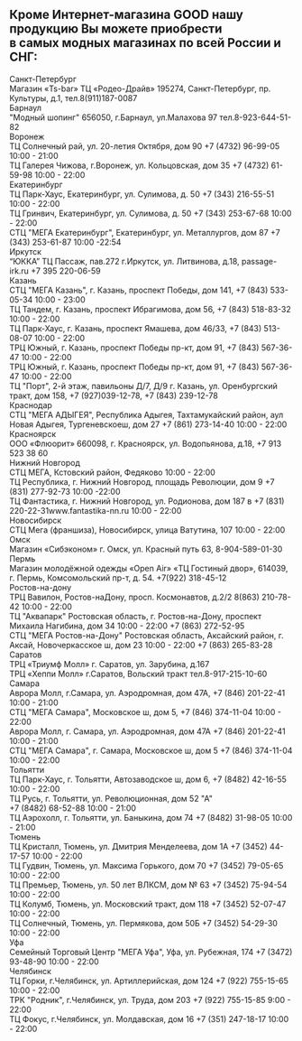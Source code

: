 <div class="row">
  <div class="col">
    <div class="heading heading--h3">
      <h2>Кроме Интернет-магазина GOOD нашу продукцию Вы можете приобрести<br>
        в самых модных магазинах по всей России и СНГ:</h2>
    </div>
  </div>
</div>
<div class="row">
  <div class="col-12 col-sm-6 col-lg-3 shops__col">
  <div class="shops__city">Санкт-Петербург</div>
  <div class="shops__address">Магазин «Ts-bar» ТЦ «Родео-Драйв» 195274, Санкт-Петербург, пр. Культуры, д.1, тел.8(911)187-0087</div>
  <div class="shops__city">Барнаул</div>
  <div class="shops__address">"Модный шопинг" 656050, г.Барнаул, ул.Малахова 97 тел.8-923-644-51-82</div>
  <div class="shops__city">Воронеж</div>
  <div class="shops__address">ТЦ Солнечный рай, ул. 20-летия Октября, дом 90 +7 (4732) 96-99-05 10:00 - 21:00</div>
  <div class="shops__address">ТЦ Галерея Чижова, г.Воронеж, ул. Кольцовская, дом 35 +7 (4732) 61-59-98 10:00 - 22:00</div>
  <div class="shops__city">Екатеринбург</div>
  <div class="shops__address">ТЦ Парк-Хаус, Екатеринбург, ул. Сулимова, д. 50 +7 (343) 216-55-51 10:00 - 22:00</div>
  <div class="shops__address">ТЦ Гринвич, Екатеринбург, ул. Сулимова, д. 50 +7 (343) 253-67-68 10:00 - 22:00</div>
  <div class="shops__address">СТЦ "МЕГА Екатеринбург", Екатеринбург, ул. Металлургов, дом 87 +7 (343) 253-61-87 10:00 -22:54</div>
  <div class="shops__city">Иркутск</div>
  <div class="shops__address">“ЮККА” ТЦ Пассаж, пав.272 г.Иркутск, ул. Литвинова, д.18, passage-irk.ru +7 395 220-06-59</div>
  <div class="shops__city">Казань</div>
  <div class="shops__address">СТЦ "МЕГА Казань", г. Казань, проспект Победы, дом 141, +7 (843) 533-05-34 10:00 - 23:00</div>
  <div class="shops__address">ТЦ Тандем, г. Казань, проспект Ибрагимова, дом 56, +7 (843) 518-83-32 10:00 - 22:00</div>
  <div class="shops__address">ТЦ Парк-Хаус, г. Казань, проспект Ямашева, дом 46/33, +7 (843) 513-08-07 10:00 - 22:00</div>
  </div>
  <div class="col-12 col-sm-6 col-lg-3 shops__col">
  <div class="shops__address">ТРЦ Южный, г. Казань, проспект Победы пр-кт, дом 91, +7 (843) 567-36-47 10:00 - 22:00</div>
  <div class="shops__address">ТРЦ Южный, г. Казань, проспект Победы пр-кт, дом 91, +7 (843) 567-36-47 10:00 - 22:00</div>
  <div class="shops__address">ТЦ "Порт", 2-й этаж, павильоны Д/7, Д/9 г. Казань, ул. Оренбургский тракт, дом 158, +7 (927)039-12-78, +7 (843) 239-12-78</div>
  <div class="shops__city">Краснодар</div>
  <div class="shops__address">СТЦ "МЕГА АДЫГЕЯ", Республика Адыгея, Тахтамукайский район, аул Новая Адыгея, Тургеневскоеш, дом 27 +7 (861) 273-14-40 10:00 - 22:00</div>
  <div class="shops__city">Красноярск</div>
  <div class="shops__address">ООО «Флюорит» 660098, г. Красноярск, ул. Водопьянова, д.18, +7 913 523 38 60</div>
  <div class="shops__city">Нижний Новгород</div>
  <div class="shops__address">СТЦ МЕГА, Кстовский район, Федяково 10:00 - 22:00</div>
  <div class="shops__address">ТЦ Республика, г. Нижний Новгород, площадь Революции, дом 9 +7 (831) 277-92-73 10:00 -22:00</div>
  <div class="shops__address">ТЦ Фантастика, г. Нижний Новгород, ул. Родионова, дом 187 в +7 (831) 220-22-31www.fantastika-nn.ru 10:00 - 22:00</div>
  <div class="shops__city">Новосибирск</div>
  <div class="shops__address">СТЦ Мега (франшиза), Новосибирск, улица Ватутина, 107 10:00 - 22:00</div>
  <div class="shops__city">Омск</div>
  <div class="shops__address">Магазин «Сибэконом» г. Омск, ул. Красный путь 63, 8-904-589-01-30</div>
  <div class="shops__city">Пермь</div>
  <div class="shops__address">Магазин молодёжной одежды «Open Air» «ТЦ Гостиный двор», 614039, г. Пермь, Комсомольский пр-т, д. 54. +7(922) 318-45-12</div>
  </div>
  <div class="col-12 col-sm-6 col-lg-3 shops__col">
  <div class="shops__city">Ростов-на-дону</div>
  <div class="shops__address">ТРЦ Вавилон, Ростов-наДону, просп. Космонавтов, д.2/2 8(863) 210-78-42 10:00 - 22:00</div>
  <div class="shops__address">ТЦ "Аквапарк" Ростовская область, г. Ростов-на-Дону, проспект Михаила Нагибина, дом 34 10:00 - 22:00 +7 (863) 272-52-95</div>
  <div class="shops__address">СТЦ "МЕГА Ростов-на-Дону" Ростовская область, Аксайский район, г. Аксай, Новочеркасское ш, дом 23 10:00 - 22:00 +7 (863) 265-83-28</div>
  <div class="shops__city">Саратов</div>
  <div class="shops__address">ТРЦ «Триумф Молл» г. Саратов, ул. Зарубина, д.167</div>
  <div class="shops__address">ТРЦ «Хеппи Молл» г.Саратов, Вольский тракт тел.8-917-215-10-60</div>
  <div class="shops__city">Самара</div>
  <div class="shops__address">Аврора Молл, г.Самара, ул. Аэродромная, дом 47А, +7 (846) 201-22-41 10:00 - 21:00</div>
  <div class="shops__address">СТЦ "МЕГА Самара", Московское ш, дом 5, +7 (846) 374-11-04 10:00 - 22:00</div>
  <div class="shops__address">Аврора Молл, г. Самара, ул. Аэродромная, дом 47А +7 (846) 201-22-41 10:00 - 21:00</div>
  <div class="shops__address">СТЦ "МЕГА Самара", г. Самара, Московское ш, дом 5 +7 (846) 374-11-04 10:00 - 22:00</div>
  <div class="shops__city">Тольятти</div>
  <div class="shops__address">ТЦ Парк-Хаус, г. Тольятти, Автозаводское ш, дом 6, +7 (8482) 42-16-55 10:00 - 22:00</div>
  <div class="shops__address">ТЦ Русь, г. Тольятти, ул. Революционная, дом 52 "А"<br> +7 (8482) 68-52-88 10:00 - 21:00</div>
  <div class="shops__address">ТЦ Аэрохолл, г. Тольятти, ул. Баныкина, дом 74 +7 (8482) 31-98-05 10:00 - 21:00</div>
  </div>
  <div class="col-12 col-sm-6 col-lg-3 shops__col">
  <div class="shops__city">Тюмень</div>
  <div class="shops__address">ТЦ Кристалл, Тюмень, ул. Дмитрия Менделеева, дом 1А +7 (3452) 44-17-57 10:00 - 22:00</div>
  <div class="shops__address">ТЦ Гудвин, Тюмень, ул. Максима Горького, дом 70 +7 (3452) 79-05-65 10:00 - 22:00</div>
  <div class="shops__address">ТЦ Премьер, Тюмень, ул. 50 лет ВЛКСМ, дом № 63 +7 (3452) 75-94-54 10:00 - 22:00</div>
  <div class="shops__address">ТЦ Колумб, Тюмень, ул. Московский тракт, дом 118 +7 (3452) 52-07-47 10:00 - 22:00</div>
  <div class="shops__address">ТЦ Солнечный, Тюмень, ул. Пермякова, дом 50Б +7 (3452) 54-29-30 10:00 - 22:00</div>
  <div class="shops__city">Уфа</div>
  <div class="shops__address">Семейный Торговый Центр "МЕГА Уфа", Уфа, ул. Рубежная, 174 +7 (3472) 93-48-90 10:00 - 22:00</div>
  <div class="shops__city">Челябинск</div>
  <div class="shops__address">ТЦ Горки, г.Челябинск, ул. Артиллерийская, дом 124 +7 (922) 755-15-65 10:00 - 22:00</div>
  <div class="shops__address">ТРК "Родник", г.Челябинск, ул. Труда, дом 203 +7 (922) 755-15-85 9:00 - 22:00</div>
  <div class="shops__address">ТЦ Фокус, г.Челябинск, ул. Молдавская, дом 16 +7 (351) 247-18-17 10:00 - 22:00</div>
  </div>
</div>
